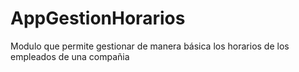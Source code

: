 AppGestionHorarios
==================

Modulo que permite gestionar de manera básica los horarios de los empleados de una compañia
